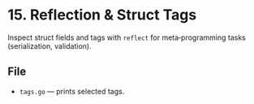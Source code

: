 # 15. Reflection & Struct Tags

Inspect struct fields and tags with `reflect` for meta‑programming tasks (serialization, validation).

## File
- `tags.go` — prints selected tags.
